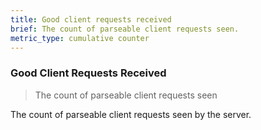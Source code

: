 ```yaml
---
title: Good client requests received
brief: The count of parseable client requests seen.
metric_type: cumulative counter
---
```

### Good Client Requests Received

> The count of parseable client requests seen

The count of parseable client requests seen by the server.
